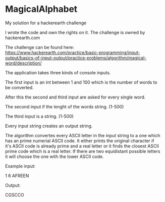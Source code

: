 # MagicalAlphabet
My solution for a hackerearth challenge

I wrote the code and own the rights on it. The challenge is owned by hackerearth.com

The challenge can be found here:
https://www.hackerearth.com/practice/basic-programming/input-output/basics-of-input-output/practice-problems/algorithm/magical-word/description/

The application takes three kinds of console inputs.

The first input is an int between 1 and 100 which is the number of words to be converted.

After this the second and third input are asked for every single word.

The second input if the lenght of the words string. (1-500)

The third input is a string. (1-500)

Every input string creates an output string.

The algorithm convertes every ASCII letter in the input string to a one which has an prime numerial ASCII code.
It either prints the original character if it's ASCII code is already prime and a real letter or it finds the closest ASCII prime 
code which is a real letter. If there are two equidistant possible letters it will choose the one with the lower ASCII code.

Example input:

1
6
AFREEN

Output:

CGSCCO

